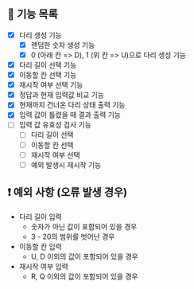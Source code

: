 ## 🔧 기능 목록

- [x] 다리 생성 기능
  - [x] 랜덤한 숫자 생성 기능
  - [x] 0 (아래 칸 => D), 1 (위 칸 => U)으로 다리 생성 기능
- [x] 다리 길이 선택 기능
- [x] 이동할 칸 선택 기능
- [x] 재시작 여부 선택 기능
- [x] 정답과 현재 입력값 비교 기능
- [x] 현재까지 건너온 다리 상태 출력 기능
- [x] 입력 값이 틀렸을 때 결과 출력 기능
- [ ] 입력 값 유효성 검사 기능
  - [ ] 다리 길이 선택
  - [ ] 이동할 칸 선택
  - [ ] 재시작 여부 선택
  - [ ] 예외 발생시 재시작 기능

## ❗ 예외 사항 (오류 발생 경우)

- 다리 길이 입력
  - 숫자가 아닌 값이 포함되어 있을 경우
  - 3 - 20의 범위를 벗어난 경우
- 이동할 칸 입력
  - U, D 이외의 값이 포함되어 있을 경우
- 재시작 여부 입력
  - R, Q 이외의 값이 포함되어 있을 경우
